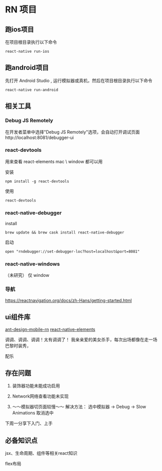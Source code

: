 
# RN 项目

## 跑ios项目

在项目根目录执行以下命令
```
react-native run-ios
```

## 跑android项目

先打开 Android Studio , 运行模拟器或真机，然后在项目根目录执行以下命令
```
react-native run-android
```


## 相关工具

### Debug JS Remotely

在开发者菜单中选择"Debug JS Remotely"选项，会自动打开调试页面 http://localhost:8081/debugger-ui

### react-devtools

用来查看 react-elements
mac \ window 都可以用

安装
```
npm install -g react-devtools
```

使用
```
react-devtools
```

### react-native-debugger

install 
```
brew update && brew cask install react-native-debugger
```

启动
```
open "rndebugger://set-debugger-loc?host=localhost&port=8081"
```


### react-native-windows
（未研究）
仅 window


### 导航

https://reactnavigation.org/docs/zh-Hans/getting-started.html


## ui组件库

[ant-design-mobile-rn](https://github.com/ant-design/ant-design-mobile-rn)
[react-native-elements](https://github.com/react-native-training/react-native-elements)

调调、调调、调调！太有调调了！
我亲亲爱的美女杀手，每次出场都像在走一场巴黎时装秀，

配乐



## 存在问题

1. 装饰器功能未能成功启用

2. Network网络查看功能未实现

3. ～～模拟器切页面较慢～～
解决方法：
选中模拟器 -> Debug -> Slow Animations 取消选中



















下周一分享下入门、上手






## 必备知识点

jsx、生命周期、组件等相关react知识

flex布局
